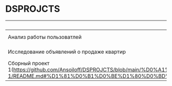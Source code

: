 # DSPROJCTS
| Наименование проекта | Описание | Стэк |
|----------|----------|----------|
| Анализ работы пользоватлей    | Cell 2   | Cell 3   |
| Исследование объявлений о продаже квартир  | Cell 5   | Cell 6   |
| Сборный проект 1(https://github.com/Ansoiloff/DSPROJCTS/blob/main/%D0%A1%D0%B1%D1%80%D0%BD%D1%8B%D0%B8%CC%86%20%D0%9F%D1%80%D0%BE%D0%B5%D0%BA%D1%82-1/README.md#%D1%81%D0%B1%D0%BE%D1%80%D0%BD%D1%8B%D0%B9-%D0%BF%D1%80%D0%BE%D0%B5%D0%BA%D1%82-1)    | Cell 8   | Cell 9   |
